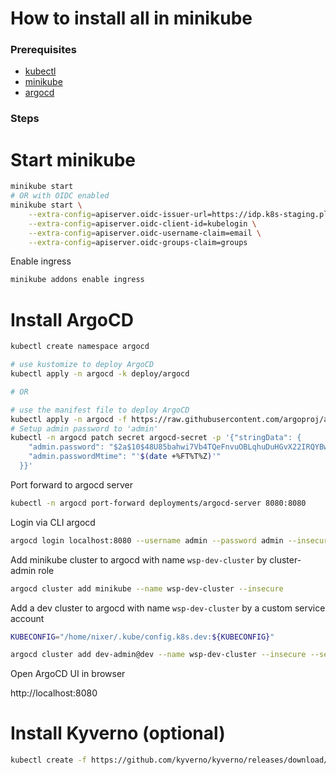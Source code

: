 How to install all in minikube
=

### Prerequisites
- [kubectl](https://kubernetes.io/docs/tasks/tools/install-kubectl/)
- [minikube](https://minikube.sigs.k8s.io/docs/start/)
- [argocd](https://argoproj.github.io/argo-cd/getting_started/)

### Steps

# Start minikube

```bash
minikube start
# OR with OIDC enabled
minikube start \
    --extra-config=apiserver.oidc-issuer-url=https://idp.k8s-staging.plesk.tech \
    --extra-config=apiserver.oidc-client-id=kubelogin \
    --extra-config=apiserver.oidc-username-claim=email \
    --extra-config=apiserver.oidc-groups-claim=groups
```

Enable ingress

```bash
minikube addons enable ingress
```

# Install ArgoCD
```bash
kubectl create namespace argocd

# use kustomize to deploy ArgoCD
kubectl apply -n argocd -k deploy/argocd

# OR

# use the manifest file to deploy ArgoCD
kubectl apply -n argocd -f https://raw.githubusercontent.com/argoproj/argo-cd/master/manifests/install.yaml
# Setup admin password to 'admin'
kubectl -n argocd patch secret argocd-secret -p '{"stringData": {
    "admin.password": "$2a$10$48U85bahwi7Vb4TQeFnvuOBLqhuDuHGvX22IRQYBwOZeCBoUhLV2K",
    "admin.passwordMtime": "'$(date +%FT%T%Z)'"
  }}'
```

Port forward to argocd server
```bash
kubectl -n argocd port-forward deployments/argocd-server 8080:8080
```

Login via CLI argocd
```bash
argocd login localhost:8080 --username admin --password admin --insecure
```

Add minikube cluster to argocd with name `wsp-dev-cluster` by cluster-admin role
```bash
argocd cluster add minikube --name wsp-dev-cluster --insecure
```

Add a dev cluster to argocd with name `wsp-dev-cluster` by a custom service account
```bash
KUBECONFIG="/home/nixer/.kube/config.k8s.dev:${KUBECONFIG}" 

argocd cluster add dev-admin@dev --name wsp-dev-cluster --insecure --service-account wsp-cd --system-namespace wsp-ns
```

Open ArgoCD UI in browser

http://localhost:8080

# Install Kyverno (optional)

```bash
kubectl create -f https://github.com/kyverno/kyverno/releases/download/v1.12.2/install.yaml
```